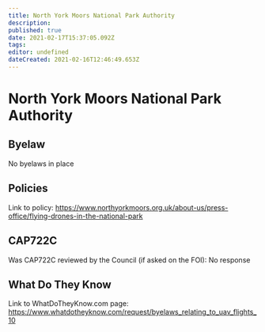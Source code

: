 ```yaml
---
title: North York Moors National Park Authority
description: 
published: true
date: 2021-02-17T15:37:05.092Z
tags: 
editor: undefined
dateCreated: 2021-02-16T12:46:49.653Z
---
```


# North York Moors National Park Authority


## Byelaw
No byelaws in place

## Policies

Link to policy: https://www.northyorkmoors.org.uk/about-us/press-office/flying-drones-in-the-national-park

## CAP722C

Was CAP722C reviewed by the Council (if asked on the FOI): No response

## What Do They Know

Link to WhatDoTheyKnow.com page: 
https://www.whatdotheyknow.com/request/byelaws_relating_to_uav_flights_10